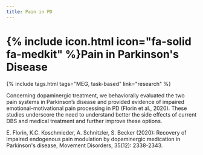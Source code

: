 ```yaml
---
title: Pain in PD
---
```

# {% include icon.html icon="fa-solid fa-medkit" %}Pain in Parkinson's Disease

{% include tags.html tags="MEG, task-based" link="research" %}

<!-- Figures -->

Concerning dopaminergic treatment, we behaviorally evaluated the two pain systems in Parkinson’s disease and provided evidence of impaired emotional-motivational pain processing in PD (Florin et al., 2020). These studies underscore the need to understand better the side effects of current DBS and medical treatment and further improve these options.  


<!-- Citations -->

E. Florin, K.C. Koschmieder, A. Schnitzler, S. Becker (2020): Recovery of impaired endogenous pain modulation by dopaminergic medication in Parkinson's disease, Movement Disorders, 35(12): 2338-2343. 
